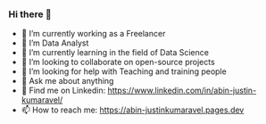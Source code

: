 ### Hi there 👋

- 🔭 I’m currently working as a Freelancer
- 🔭 I’m Data Analyst
- 🌱 I’m currently learning in the field of Data Science
- 👯 I’m looking to collaborate on open-source projects
- 🤔 I’m looking for help with Teaching and training people
- 💬 Ask me about anything
- 💬 Find me on Linkedin: https://www.linkedin.com/in/abin-justin-kumaravel/
- 📫 How to reach me: https://abin-justinkumaravel.pages.dev
  


